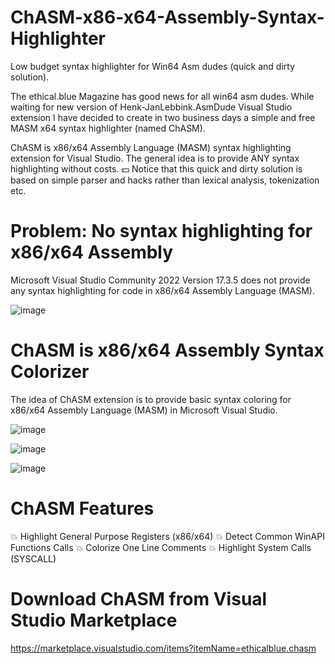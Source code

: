 # ChASM-x86-x64-Assembly-Syntax-Highlighter
 Low budget syntax highlighter for Win64 Asm dudes (quick and dirty solution).

The ethical.blue Magazine has good news for all win64 asm dudes. While waiting for new version of Henk-JanLebbink.AsmDude Visual Studio extension I have decided to create in two business days a simple and free MASM x64 syntax highlighter (named ChASM).

ChASM is x86/x64 Assembly Language (MASM) syntax highlighting extension for Visual Studio. The general idea is to provide ANY syntax highlighting without costs. 💵 Notice that this quick and dirty solution is based on simple parser and hacks rather than lexical analysis, tokenization etc.

# Problem: No syntax highlighting for x86/x64 Assembly

Microsoft Visual Studio Community 2022 Version 17.3.5 does not provide any syntax highlighting for code in x86/x64 Assembly Language (MASM).

![image](https://github.com/ethicalblue/ChASM-x86-x64-Assembly-Syntax-Highlighter/blob/main/images/problem.png)

# ChASM is x86/x64 Assembly Syntax Colorizer

The idea of ChASM extension is to provide basic syntax coloring for x86/x64 Assembly Language (MASM) in Microsoft Visual Studio.

![image](https://github.com/ethicalblue/ChASM-x86-x64-Assembly-Syntax-Highlighter/blob/main/images/001.png)

![image](https://github.com/ethicalblue/ChASM-x86-x64-Assembly-Syntax-Highlighter/blob/main/images/002.png)

![image](https://github.com/ethicalblue/ChASM-x86-x64-Assembly-Syntax-Highlighter/blob/main/images/003.png)


# ChASM Features

💥 Highlight General Purpose Registers (x86/x64)
💥 Detect Common WinAPI Functions Calls
💥 Colorize One Line Comments
💥 Highlight System Calls (SYSCALL)


# Download ChASM from Visual Studio Marketplace

https://marketplace.visualstudio.com/items?itemName=ethicalblue.chasm
